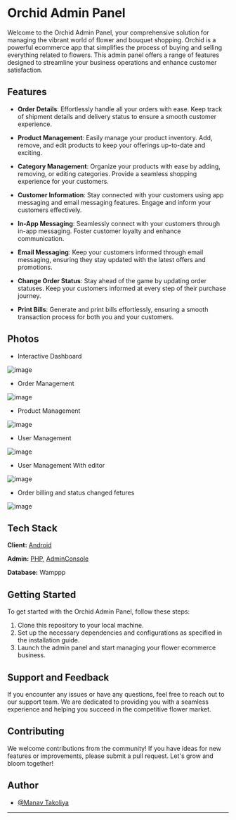 # Orchid Admin Panel

Welcome to the Orchid Admin Panel, your comprehensive solution for managing the vibrant world of flower and bouquet shopping. Orchid is a powerful ecommerce app that simplifies the process of buying and selling everything related to flowers. This admin panel offers a range of features designed to streamline your business operations and enhance customer satisfaction.

## Features

- **Order Details**: Effortlessly handle all your orders with ease. Keep track of shipment details and delivery status to ensure a smooth customer experience.

- **Product Management**: Easily manage your product inventory. Add, remove, and edit products to keep your offerings up-to-date and exciting.

- **Category Management**: Organize your products with ease by adding, removing, or editing categories. Provide a seamless shopping experience for your customers.

- **Customer Information**: Stay connected with your customers using app messaging and email messaging features. Engage and inform your customers effectively.

- **In-App Messaging**: Seamlessly connect with your customers through in-app messaging. Foster customer loyalty and enhance communication.

- **Email Messaging**: Keep your customers informed through email messaging, ensuring they stay updated with the latest offers and promotions.

- **Change Order Status**: Stay ahead of the game by updating order statuses. Keep your customers informed at every step of their purchase journey.

- **Print Bills**: Generate and print bills effortlessly, ensuring a smooth transaction process for both you and your customers.

## Photos

- Interactive Dashboard
  
![image](https://github.com/ManavTakoliya/Orchid_Ecommerce_Admin_Panel/assets/53990459/22777262-240e-4003-9b37-d3a4667c70c9)

- Order Management
  
![image](https://github.com/ManavTakoliya/Orchid_Ecommerce_Admin_Panel/assets/53990459/b042fd80-1fb8-401c-8bd6-43cf0a6ebefc)

- Product Management

![image](https://github.com/ManavTakoliya/Orchid_Ecommerce_Admin_Panel/assets/53990459/da8eed33-3419-4531-930f-d208928177da)

- User Management

![image](https://github.com/ManavTakoliya/Orchid_Ecommerce_Admin_Panel/assets/53990459/1e544aeb-834a-4e95-814a-a0c2c8bfec58)

- User Management With editor

![image](https://github.com/ManavTakoliya/Orchid_Ecommerce_Admin_Panel/assets/53990459/8d1ddd6a-8b82-4481-ba8a-a78790ab82bc)

- Order billing and status changed fetures

![image](https://github.com/ManavTakoliya/Orchid_Ecommerce_Admin_Panel/assets/53990459/24727cc5-7349-4a8b-bc11-f47dbab68d09)

## Tech Stack

**Client:** [Android](https://developer.android.com/docs)

**Admin:** [PHP](https://www.php.net/docs.php), [AdminConsole](https://adminlte.io)

**Database:** Wamppp

## Getting Started

To get started with the Orchid Admin Panel, follow these steps:

1. Clone this repository to your local machine.
2. Set up the necessary dependencies and configurations as specified in the installation guide.
3. Launch the admin panel and start managing your flower ecommerce business.

## Support and Feedback

If you encounter any issues or have any questions, feel free to reach out to our support team. We are dedicated to providing you with a seamless experience and helping you succeed in the competitive flower market.

## Contributing

We welcome contributions from the community! If you have ideas for new features or improvements, please submit a pull request. Let's grow and bloom together!

## Author

- [@Manav Takoliya](https://www.github.com/ManavTakoliya)

---
